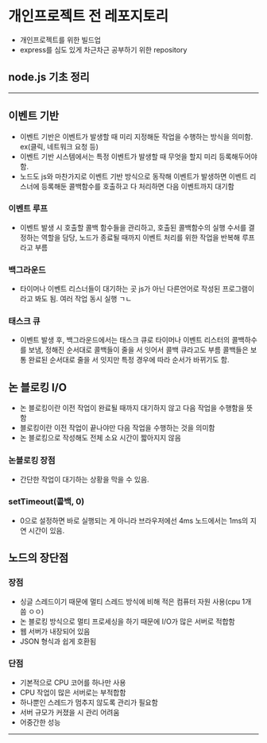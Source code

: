 # 개인프로젝트 전 레포지토리

- 개인프로젝트를 위한 빌드업
- express를 심도 있게 차근차근 공부하기 위한 repository

## node.js 기초 정리

--------------------------

## 이벤트 기반

- 이벤트 기반은 이벤트가 발생할 때 미리 지정해둔 작업을 수행하는 방식을 의미함. ex(클릭, 네트워크 요청 등)
- 이벤트 기반 시스템에서는 특정 이벤트가 발생할 때 무엇을 할지 미리 등록해두어야함.
- 노드도 js와 마찬가지로 이벤트 기반 방식으로 동작해 이벤트가 발생하면 이벤트 리스너에 등록해둔 콜백함수를 호출하고 다 처리하면 다음 이벤트까지 대기함

### 이벤트 루프

- 이벤트 발생 시 호출할 콜백 함수들을 관리하고, 호출된 콜백함수의 실행 수서를 결정하는 역할을 담당, 노드가 종료될 때까지 이벤트 처리를 위한 작업을 반복해 루프라고 부름

### 백그라운드

- 타이머나 이벤트 리스너들이 대기하는 곳 js가 아닌 다른언어로 작성된 프로그램이라고 봐도 됨. 여러 작업 동시 실행 ㄱㄴ

### 태스크 큐

- 이벤트 발생 후, 백그라운드에서는 태스크 큐로 타이머나 이벤트 리스터의 콜백하수를 보냄, 정해진 순서대로 콜백들이 줄을 서 잇어서 콜백 큐라고도 부름 콜백들은 보통 완료된 순서대로 줄을 서 잇지만 특정 경우에 따라 순서가 바뀌기도 함.

## 논 블로킹 I/O

- 논 블로킹이란 이전 작업이 완료될 때까지 대기하지 않고 다음 작업을 수행함을 뜻함
- 블로킹이란 이전 작업이 끝나야만 다음 작업을 수행하는 것을 의미함
- 논 블로킹으로 작성해도 전체 소요 시간이 짧아지지 않음

### 논블로킹 장점

- 간단한 작업이 대기하는 상황을 막을 수 있음.

### setTimeout(콜백, 0)

- 0으로 설정하면 바로 실행되는 게 아니라 브라우저에선 4ms 노드에서는 1ms의 지연 시간이 있음.

## 노드의 장단점

### 장점

- 싱글 스레드이기 때문에 멀티 스레드 방식에 비해 적은 컴퓨터 자원 사용(cpu 1개 씀 ㅇㅇ)
- 논 블로킹 방식으로 멀티 프로세싱을 하기 때문에 I/O가 많은 서버로 적합함
- 웹 서버가 내장되어 있음
- JSON 형식과 쉽게 호환됨

### 단점

- 기본적으로 CPU 코어를 하나만 사용
- CPU 작업이 많은 서버로는 부적합함
- 하나뿐인 스레드가 멈추지 않도록 관리가 필요함
- 서버 규모가 커졌을 시 관리 어려움
- 어중간한 성능

----------------------------------------------------
